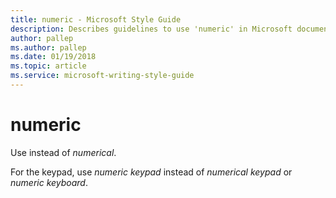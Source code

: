 ```yaml
---
title: numeric - Microsoft Style Guide
description: Describes guidelines to use 'numeric' in Microsoft documents and provides alternate examples.
author: pallep
ms.author: pallep
ms.date: 01/19/2018
ms.topic: article
ms.service: microsoft-writing-style-guide
---
```


# numeric

Use instead of *numerical*.

For the keypad, use *numeric keypad* instead of *numerical keypad* or *numeric keyboard*.

